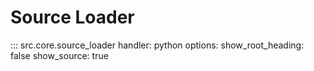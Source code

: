 # Source Loader 

::: src.core.source_loader
    handler: python
    options:
      show_root_heading: false
      show_source: true